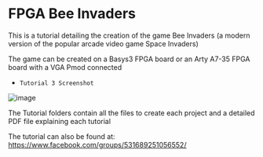 # FPGA Bee Invaders

This is a tutorial detailing the creation of the game Bee Invaders (a modern version of the popular arcade video game Space Invaders)

The game can be created on a Basys3 FPGA board or an Arty A7-35 FPGA board with a VGA Pmod connected
+ `Tutorial 3 Screenshot`

![image](https://user-images.githubusercontent.com/124843137/235222799-d7714372-13de-4456-a5cd-0553d52d63e5.png)

The Tutorial folders contain all the files to create each project and a detailed PDF file explaining each tutorial

The tutorial can also be found at: https://www.facebook.com/groups/531689251056552/
